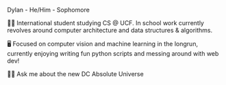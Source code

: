 Dylan - He/Him - Sophomore

👨‍🎓 International student studying CS @ UCF. In school work currently revolves around computer architecture and data structures & algorithms. 

🖥️ Focused on computer vision and machine learning in the longrun, currently enjoying writing fun python scripts and messing around with web dev!

🦸‍♂️ Ask me about the new DC Absolute Universe

